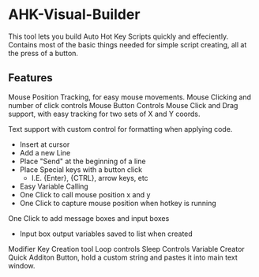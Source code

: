 # AHK-Visual-Builder
This tool lets you build Auto Hot Key Scripts quickly and effeciently.
Contains most of the basic things needed for simple script creating, all at the press of a button.

## Features
Mouse Position Tracking, for easy mouse movements.
Mouse Clicking and number of click controls
Mouse Button Controls
Mouse Click and Drag support, with easy tracking for two sets of X and Y coords.

Text support with custom control for formatting when applying code.
  - Insert at cursor
  - Add a new Line
  - Place "Send" at the beginning of a line
  - Place Special keys with a button click
      - I.E. {Enter}, {CTRL}, arrow keys, etc
  - Easy Variable Calling
  - One Click to call mouse position x and y
  - One Click to capture mouse position when hotkey is running

One Click to add message boxes and input boxes
  - Input box output variables saved to list when created

Modifier Key Creation tool
Loop controls
Sleep Controls
Variable Creator
Quick Additon Button, hold a custom string and pastes it into main text window.
